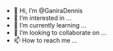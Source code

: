 - 👋 Hi, I’m @GaniraDennis
- 👀 I’m interested in ...
- 🌱 I’m currently learning ...
- 💞️ I’m looking to collaborate on ...
- 📫 How to reach me ...

<!---
GaniraDennis/GaniraDennis is a ✨ special ✨ repository because its `README.md` (this file) appears on your GitHub profile.
You can click the Preview link to take a look at your changes.
--->
